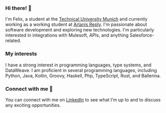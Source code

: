 ### Hi there! 👋  
I'm Felix, a student at the [Technical University Munich](https://tum.de/) and currently working as a working student at [Arlanis Reply](https://www.reply.com/arlanis-reply/de/). I'm passionate about software development and exploring new technologies. I'm particularly interested in integrations with Mulesoft, APIs, and anything Salesforce-related.

### My interests
I have a strong interest in programming languages, type systems, and DataWeave. I am proficient in several programming languages, including Python, Java, Kotlin, Groovy, Haskell, Php, TypeScript, Rust, and Ballerina.

### Connect with me 🤝
You can connect with me on [LinkedIn](https://www.linkedin.com/in/f-schnabel) to see what I'm up to and to discuss any exciting opportunities.
